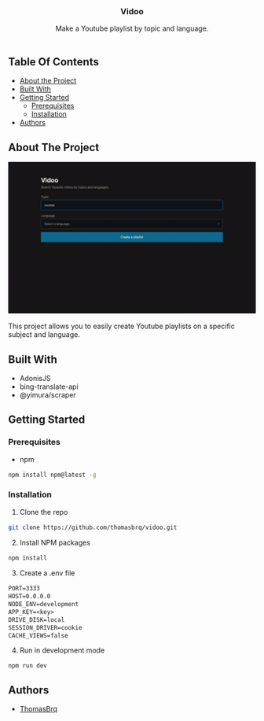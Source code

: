 <br/>
<p align="center">
  <h3 align="center">Vidoo</h3>

  <p align="center">
    Make a Youtube playlist by topic and language.
    <br/>
    <br/>
  </p>
</p>



## Table Of Contents

* [About the Project](#about-the-project)
* [Built With](#built-with)
* [Getting Started](#getting-started)
  * [Prerequisites](#prerequisites)
  * [Installation](#installation)
* [Authors](#authors)

## About The Project

![Screen Shot](docs/demo.gif)

This project allows you to easily create Youtube playlists on a specific subject and language.


## Built With

- AdonisJS
- bing-translate-api
- @yimura/scraper

## Getting Started


### Prerequisites

* npm

```sh
npm install npm@latest -g
```

### Installation

1. Clone the repo

```sh
git clone https://github.com/thomasbrq/vidoo.git
```

2. Install NPM packages

```sh
npm install
```

3. Create a .env file

```JS
PORT=3333
HOST=0.0.0.0
NODE_ENV=development
APP_KEY=<key>
DRIVE_DISK=local
SESSION_DRIVER=cookie
CACHE_VIEWS=false
```

4. Run in development mode
```sh
npm run dev
```

## Authors

* [ThomasBrq](https://github.com/thomasbrq)